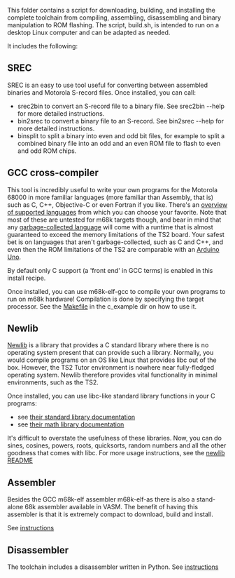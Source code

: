This folder contains a script for downloading, building, and
installing the complete toolchain from compiling, assembling,
disassembling and binary manipulation to ROM flashing. The script,
build.sh, is intended to run on a desktop Linux computer and can be
adapted as needed.

It includes the following:

## SREC

SREC is an easy to use tool useful for converting between assembled
binaries and Motorola S-record files. Once installed, you can call:
- srec2bin to convert an S-record file to a binary file. See srec2bin
  --help for more detailed instructions.
- bin2srec to convert a binary file to an S-record. See bin2srec
  --help for more detailed instructions.
- binsplit to split a binary into even and odd bit files, for example
  to split a combined binary file into an odd and an even ROM file to
  flash to even and odd ROM chips.

## GCC cross-compiler

This tool is incredibly useful to write your own programs for the
Motorola 68000 in more familiar languages (more familiar than
Assembly, that is) such as C, C++, Objective-C or even Fortran if you
like. There's an [overview of supported
languages](https://en.wikipedia.org/wiki/GNU_Compiler_Collection#Languages)
from which you can choose your favorite. Note that most of these are
untested for m68k targets though, and bear in mind that any
[garbage-collected
language](https://en.wikipedia.org/wiki/Garbage_collection_(computer_science))
will come with a runtime that is almost guaranteed to exceed the
memory limitations of the TS2 board. Your safest bet is on languages
that aren't garbage-collected, such as C and C++, and even then the
ROM limitations of the TS2 are comparable with an [Arduino
Uno](https://www.arduino.cc/en/Main/arduinoBoardUno&gt;#techspecs).

By default only C support (a 'front end' in GCC terms) is enabled in
this install recipe.

Once installed, you can use m68k-elf-gcc to compile your own programs
to run on m68k hardware! Compilation is done by specifying the target
processor. See the [Makefile](../c_example/Makefile) in the c_example
dir on how to use it.

## Newlib

[Newlib](https://sourceware.org/newlib/) is a library that provides a
C standard library where there is no operating system present that can
provide such a library. Normally, you would compile programs on an OS
like Linux that provides libc out of the box. However, the TS2 Tutor
environment is nowhere near fully-fledged operating system. Newlib
therefore provides vital functionality in minimal environments, such
as the TS2.

Once installed, you can use libc-like standard library functions in your C programs:
 - see [their standard library documentation](https://sourceware.org/newlib/libc.html) 
 - see [their math library documentation](https://sourceware.org/newlib/libm.html)

It's difficult to overstate the usefulness of these libraries. Now,
you can do sines, cosines, powers, roots, quicksorts, random numbers
and all the other goodness that comes with libc. For more usage
instructions, see the [newlib README](newlib/README.md)

## Assembler

Besides the GCC m68k-elf assembler m68k-elf-as there is also a
stand-alone 68k assembler available in VASM. The benefit of having
this assembler is that it is extremely compact to download, build and
install.

See [instructions](http://sun.hasenbraten.de/vasm/index.php?view=tutorial)

## Disassembler

The toolchain includes a disassembler written in Python.
See [instructions](disasm/README.md)
